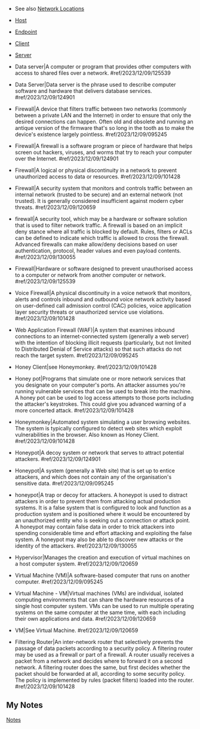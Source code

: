 - See also [Network Locations](network-locations.md)

- [Host](host.md)
- [Endpoint](endpoint.md)
- [Client](client.md)
- [Server](server.md)
- Data server|A computer or program that provides other computers with access to shared files over a network. #ref/2023/12/09/125539
- Data Server|Data server is the phrase used to describe computer software and hardware that delivers database services. #ref/2023/12/09/124901
- Firewall|A device that filters traffic between two networks (commonly between a private LAN and the Internet) in order to ensure that only the desired connections can happen. Often old and obsolete and running an antique version of the firmware that's so long in the tooth as to make the device's existence largely pointless. #ref/2023/12/09/095245
- Firewall|A firewall is a software program or piece of hardware that helps screen out hackers, viruses, and worms that try to reach your computer over the Internet. #ref/2023/12/09/124901
- Firewall|A logical or physical discontinuity in a network to prevent unauthorized access to data or resources. #ref/2023/12/09/101428
- Firewall|A security system that monitors and controls traffic between an internal network (trusted to be secure) and an external network (not trusted). It is generally considered insufficient against modern cyber threats. #ref/2023/12/09/120659
- firewall|A security tool, which may be a hardware or software solution that is used to filter network traffic. A firewall is based on an implicit deny stance where all traffic is blocked by default. Rules, filters or ACLs can be defined to indicate which traffic is allowed to cross the firewall. Advanced firewalls can make allow/deny decisions based on user authentication, protocol, header values and even payload contents. #ref/2023/12/09/130055
- Firewall|Hardware or software designed to prevent unauthorised access to a computer or network from another computer or network. #ref/2023/12/09/125539
- Voice Firewall|A physical discontinuity in a voice network that monitors, alerts and controls inbound and outbound voice network activity based on user-defined call admission control (CAC) policies, voice application layer security threats or unauthorized service use violations. #ref/2023/12/09/101428
- Web Application Firewall (WAF)|A system that examines inbound connections to an internet-connected system (generally a web server) with the intention of blocking illicit requests (particularly, but not limited to Distributed Denial of Service attacks) so that such attacks do not reach the target system. #ref/2023/12/09/095245
- Honey Client|see Honeymonkey. #ref/2023/12/09/101428
- Honey pot|Programs that simulate one or more network services that you designate on your computer's ports. An attacker assumes you're running vulnerable services that can be used to break into the machine. A honey pot can be used to log access attempts to those ports including the attacker's keystrokes. This could give you advanced warning of a more concerted attack. #ref/2023/12/09/101428
- Honeymonkey|Automated system simulating a user browsing websites. The system is typically configured to detect web sites which exploit vulnerabilities in the browser. Also known as Honey Client. #ref/2023/12/09/101428
- Honeypot|A decoy system or network that serves to attract potential attackers. #ref/2023/12/09/124901
- Honeypot|A system (generally a Web site) that is set up to entice attackers, and which does not contain any of the organisation's sensitive data. #ref/2023/12/09/095245
- honeypot|A trap or decoy for attackers. A honeypot is used to distract attackers in order to prevent them from attacking actual production systems. It is a false system that is configured to look and function as a production system and is positioned where it would be encountered by an unauthorized entity who is seeking out a connection or attack point. A honeypot may contain false data in order to trick attackers into spending considerable time and effort attacking and exploiting the false system. A honeypot may also be able to discover new attacks or the identity of the attackers. #ref/2023/12/09/130055
- Hypervisor|Manages the creation and execution of virtual machines on a host computer system. #ref/2023/12/09/120659
- Virtual Machine (VM)|A software-based computer that runs on another computer. #ref/2023/12/09/095245
- Virtual Machine - VM|Virtual machines (VMs) are individual, isolated computing environments that can share the hardware resources of a single host computer system. VMs can be used to run multiple operating systems on the same computer at the same time, with each including their own applications and data. #ref/2023/12/09/120659
- VM|See Virtual Machine. #ref/2023/12/09/120659
- Filtering Router|An inter-network router that selectively prevents the passage of data packets according to a security policy. A filtering router may be used as a firewall or part of a firewall. A router usually receives a packet from a network and decides where to forward it on a second network. A filtering router does the same, but first decides whether the packet should be forwarded at all, according to some security policy. The policy is implemented by rules (packet filters) loaded into the router. #ref/2023/12/09/101428
## My Notes
[Notes](mynotes/host-types-notes.md)
